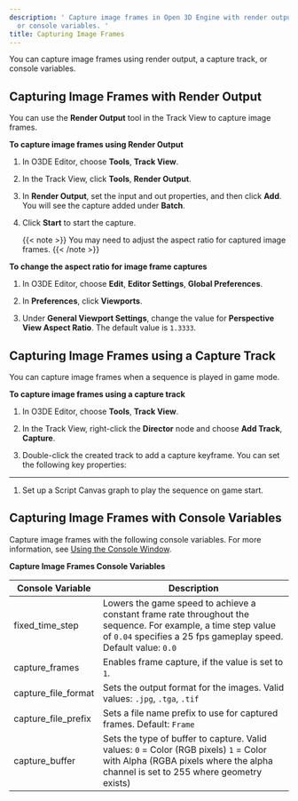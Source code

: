 ```yaml
---
description: ' Capture image frames in Open 3D Engine with render output, a capture track,
  or console variables. '
title: Capturing Image Frames
---
```


You can capture image frames using render output, a capture track, or console variables.

## Capturing Image Frames with Render Output 

You can use the **Render Output** tool in the Track View to capture image frames.

**To capture image frames using Render Output**

1. In O3DE Editor, choose **Tools**, **Track View**.

1. In the Track View, click **Tools**, **Render Output**.

1. In **Render Output**, set the input and out properties, and then click **Add**. You will see the capture added under **Batch**.

1. Click **Start** to start the capture.

    {{< note >}}
You may need to adjust the aspect ratio for captured image frames.
{{< /note >}}

**To change the aspect ratio for image frame captures**

1. In O3DE Editor, choose **Edit**, **Editor Settings**, **Global Preferences**.

1. In **Preferences**, click **Viewports**.

1. Under **General Viewport Settings**, change the value for **Perspective View Aspect Ratio**. The default value is `1.3333`.

## Capturing Image Frames using a Capture Track 

You can capture image frames when a sequence is played in game mode.

**To capture image frames using a capture track**

1. In O3DE Editor, choose **Tools**, **Track View**.

1. In the Track View, right-click the **Director** node and choose **Add Track**, **Capture**.

1. Double-click the created track to add a capture keyframe. You can set the following key properties:
****


1. Set up a Script Canvas graph to play the sequence on game start.

## Capturing Image Frames with Console Variables 

Capture image frames with the following console variables. For more information, see [Using the Console Window](/docs/user-guide/editor/console/).


**Capture Image Frames Console Variables**

| Console Variable | Description |
| --- | --- |
| fixed\_time\_step |  Lowers the game speed to achieve a constant frame rate throughout the sequence. For example, a time step value of `0.04` specifies a 25 fps gameplay speed. Default value: `0.0`  |
| capture\_frames |  Enables frame capture, if the value is set to `1`.  |
| capture\_file\_format |  Sets the output format for the images. Valid values: `.jpg`, `.tga`, `.tif`  |
| capture\_file\_prefix |  Sets a file name prefix to use for captured frames. Default: `Frame`  |
| capture\_buffer |  Sets the type of buffer to capture. Valid values:  `0` = Color (RGB pixels) `1` = Color with Alpha (RGBA pixels where the alpha channel is set to 255 where geometry exists)  |
